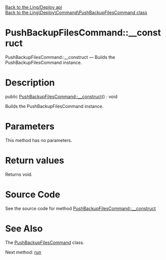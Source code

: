[Back to the Ling/Deploy api](https://github.com/lingtalfi/Deploy/blob/master/doc/api/Ling/Deploy.md)<br>
[Back to the Ling\Deploy\Command\PushBackupFilesCommand class](https://github.com/lingtalfi/Deploy/blob/master/doc/api/Ling/Deploy/Command/PushBackupFilesCommand.md)


PushBackupFilesCommand::__construct
================



PushBackupFilesCommand::__construct — Builds the PushBackupFilesCommand instance.




Description
================


public [PushBackupFilesCommand::__construct](https://github.com/lingtalfi/Deploy/blob/master/doc/api/Ling/Deploy/Command/PushBackupFilesCommand/__construct.md)() : void




Builds the PushBackupFilesCommand instance.




Parameters
================

This method has no parameters.


Return values
================

Returns void.








Source Code
===========
See the source code for method [PushBackupFilesCommand::__construct](https://github.com/lingtalfi/Deploy/blob/master/Command/PushBackupFilesCommand.php#L55-L59)


See Also
================

The [PushBackupFilesCommand](https://github.com/lingtalfi/Deploy/blob/master/doc/api/Ling/Deploy/Command/PushBackupFilesCommand.md) class.

Next method: [run](https://github.com/lingtalfi/Deploy/blob/master/doc/api/Ling/Deploy/Command/PushBackupFilesCommand/run.md)<br>

